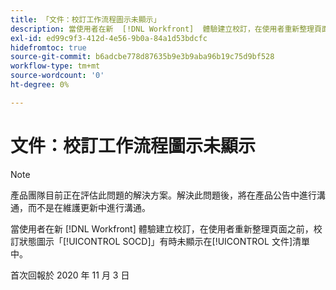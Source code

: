 ```yaml
---
title: 「文件：校訂工作流程圖示未顯示」
description: 當使用者在新  [!DNL Workfront]  體驗建立校訂，在使用者重新整理頁面之前，校訂狀態圖示「SOCD」有時未顯示在文件清單中。
exl-id: ed99c9f3-412d-4e56-9b0a-84a1d53bdcfc
hidefromtoc: true
source-git-commit: b6adcbe778d87635b9e3b9aba96b19c75d9bf528
workflow-type: tm+mt
source-wordcount: '0'
ht-degree: 0%

---
```


# 文件：校訂工作流程圖示未顯示

<!--Converted to story-->

>[!NOTE]
>
>產品團隊目前正在評估此問題的解決方案。解決此問題後，將在產品公告中進行溝通，而不是在維護更新中進行溝通。

當使用者在新 [!DNL Workfront] 體驗建立校訂，在使用者重新整理頁面之前，校訂狀態圖示「[!UICONTROL SOCD]」有時未顯示在[!UICONTROL 文件]清單中。

首次回報於 2020 年 11 月 3 日
